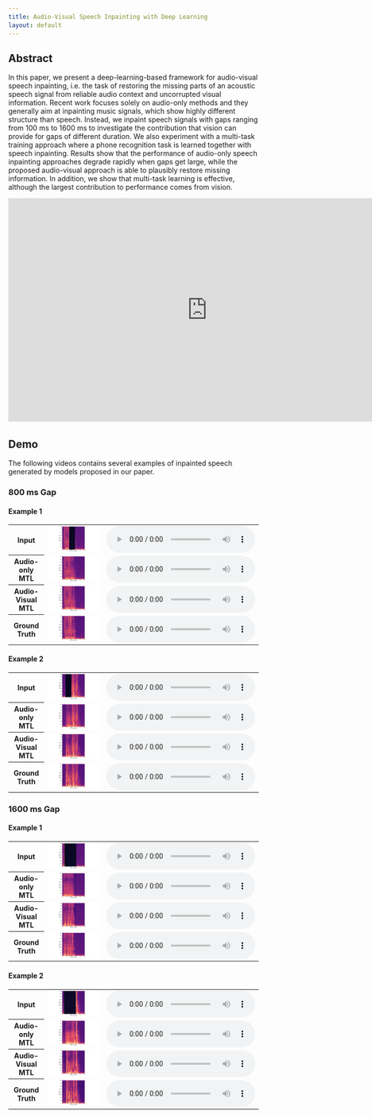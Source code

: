 ```yaml
---
title: Audio-Visual Speech Inpainting with Deep Learning
layout: default
---
```


## Abstract
In this paper, we present a deep-learning-based framework for audio-visual speech inpainting, i.e. the task of restoring the missing parts of an acoustic speech signal from reliable audio context and uncorrupted visual information. Recent work focuses solely on audio-only methods and they generally aim at inpainting music signals, which show highly different structure than speech.
Instead, we inpaint speech signals with gaps ranging from 100 ms to 1600 ms to investigate the contribution that vision can provide for gaps of different duration.
We also experiment with a multi-task training approach where a phone recognition task is learned together with speech inpainting.
Results show that the performance of audio-only speech inpainting approaches degrade rapidly when gaps get large, while the proposed audio-visual approach is able to plausibly restore missing information. In addition, we show that multi-task learning is effective, although the largest contribution to performance comes from vision.

<div align="center">
<iframe
width="800" height="450" src="https://www.youtube.com/embed/_3rSsVrV2Dc" frameborder="0" allow="accelerometer; autoplay; encrypted-media; gyroscope; picture-in-picture" allowfullscreen>
</iframe>
</div>

## Demo
The following videos contains several examples of inpainted speech generated by models proposed in our paper.

### 800 ms Gap

#### Example 1
<div align="center">
<table>
  <tr>
	<th>
		Input
	</th>
	<td>
		<img src="files/800ms/ex1/spec_masked.png">
	</td>
	<td>
		<audio controls style="display:block;margin:auto; text-align: center">
			<source src="files/800ms/ex1/masked.wav" type="audio/wav">
		</audio>
	</td>
  </tr>
  <tr>
	<th>
		Audio-only MTL
	</th>
	<td>
		<img src="files/800ms/ex1/spec_ao_mtl.png">
	</td>
	<td>
		<audio controls style="display:block;margin:auto; text-align: center">
			<source src="files/800ms/ex1/ao_mtl.wav" type="audio/wav">
		</audio>
	</td>
  </tr>
  <tr>
	<th>
		Audio-Visual MTL
	</th>
	<td>
		<img src="files/800ms/ex1/spec_av_mtl.png">
	</td>
	<td>
		<audio controls style="display:block;margin:auto; text-align: center">
			<source src="files/800ms/ex1/av_mtl.wav" type="audio/wav">
		</audio>
	</td>
  </tr>
  <tr>
	<th>
		Ground Truth
	</th>
	<td>
		<img src="files/800ms/ex1/spec_target.png">
	</td>
	<td>
		<audio controls style="display:block;margin:auto; text-align: center">
			<source src="files/800ms/ex1/target.wav" type="audio/wav">
		</audio>
	</td>
  </tr>
</table>
</div>

#### Example 2
<div align="center">
<table>
  <tr>
	<th>
		Input
	</th>
	<td>
		<img src="files/800ms/ex2/spec_masked.png">
	</td>
	<td>
		<audio controls style="display:block;margin:auto; text-align: center">
			<source src="files/800ms/ex2/masked.wav" type="audio/wav">
		</audio>
	</td>
  </tr>
  <tr>
	<th>
		Audio-only MTL
	</th>
	<td>
		<img src="files/800ms/ex2/spec_ao_mtl.png">
	</td>
	<td>
		<audio controls style="display:block;margin:auto; text-align: center">
			<source src="files/800ms/ex2/ao_mtl.wav" type="audio/wav">
		</audio>
	</td>
  </tr>
  <tr>
	<th>
		Audio-Visual MTL
	</th>
	<td>
		<img src="files/800ms/ex2/spec_av_mtl.png">
	</td>
	<td>
		<audio controls style="display:block;margin:auto; text-align: center">
			<source src="files/800ms/ex2/av_mtl.wav" type="audio/wav">
		</audio>
	</td>
  </tr>
  <tr>
	<th>
		Ground Truth
	</th>
	<td>
		<img src="files/800ms/ex2/spec_target.png">
	</td>
	<td>
		<audio controls style="display:block;margin:auto; text-align: center">
			<source src="files/800ms/ex2/target.wav" type="audio/wav">
		</audio>
	</td>
  </tr>
</table>
</div>

### 1600 ms Gap

#### Example 1
<div align="center">
<table>
  <tr>
	<th>
		Input
	</th>
	<td>
		<img src="files/1600ms/ex1/spec_masked.png">
	</td>
	<td>
		<audio controls style="display:block;margin:auto; text-align: center">
			<source src="files/1600ms/ex1/masked.wav" type="audio/wav">
		</audio>
	</td>
  </tr>
  <tr>
	<th>
		Audio-only MTL
	</th>
	<td>
		<img src="files/1600ms/ex1/spec_ao_mtl.png">
	</td>
	<td>
		<audio controls style="display:block;margin:auto; text-align: center">
			<source src="files/1600ms/ex1/ao_mtl.wav" type="audio/wav">
		</audio>
	</td>
  </tr>
  <tr>
	<th>
		Audio-Visual MTL
	</th>
	<td>
		<img src="files/1600ms/ex1/spec_av_mtl.png">
	</td>
	<td>
		<audio controls style="display:block;margin:auto; text-align: center">
			<source src="files/1600ms/ex1/av_mtl.wav" type="audio/wav">
		</audio>
	</td>
  </tr>
  <tr>
	<th>
		Ground Truth
	</th>
	<td>
		<img src="files/1600ms/ex1/spec_target.png">
	</td>
	<td>
		<audio controls style="display:block;margin:auto; text-align: center">
			<source src="files/1600ms/ex1/target.wav" type="audio/wav">
		</audio>
	</td>
  </tr>
</table>
</div>

#### Example 2
<div align="center">
<table>
  <tr>
	<th>
		Input
	</th>
	<td>
		<img src="files/1600ms/ex2/spec_masked.png">
	</td>
	<td>
		<audio controls style="display:block;margin:auto; text-align: center">
			<source src="files/1600ms/ex2/masked.wav" type="audio/wav">
		</audio>
	</td>
  </tr>
  <tr>
	<th>
		Audio-only MTL
	</th>
	<td>
		<img src="files/1600ms/ex2/spec_ao_mtl.png">
	</td>
	<td>
		<audio controls style="display:block;margin:auto; text-align: center">
			<source src="files/1600ms/ex2/ao_mtl.wav" type="audio/wav">
		</audio>
	</td>
  </tr>
  <tr>
	<th>
		Audio-Visual MTL
	</th>
	<td>
		<img src="files/1600ms/ex2/spec_av_mtl.png">
	</td>
	<td>
		<audio controls style="display:block;margin:auto; text-align: center">
			<source src="files/1600ms/ex2/av_mtl.wav" type="audio/wav">
		</audio>
	</td>
  </tr>
  <tr>
	<th>
		Ground Truth
	</th>
	<td>
		<img src="files/1600ms/ex2/spec_target.png">
	</td>
	<td>
		<audio controls style="display:block;margin:auto; text-align: center">
			<source src="files/1600ms/ex2/target.wav" type="audio/wav">
		</audio>
	</td>
  </tr>
</table>
</div>

<!--
## Paper
The paper is available [here](https://arxiv.org/abs/1811.02480). If this project is useful for your research, please cite:
```
@article{morrone2018face,
  title={Face Landmark-based Speaker-Independent Audio-Visual Speech Enhancement in Multi-Talker Environments},
  author={Morrone, Giovanni and Pasa, Luca and Tikhanoff, Vadim and Bergamaschi, Sonia and Fadiga, Luciano and Badino, Leonardo},
  journal={arXiv preprint arXiv:1811.02480},
  year={2018}
}
```
-->